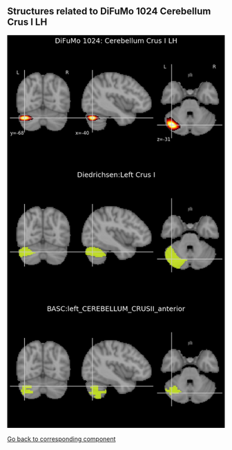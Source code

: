 


## Structures related to DiFuMo 1024 Cerebellum Crus I LH

![252](252.jpg "Structures related to DiFuMo 1024 Cerebellum Crus I LH")

[Go back to corresponding component](https://parietal-inria.github.io/DiFuMo/1024/html/252.html)